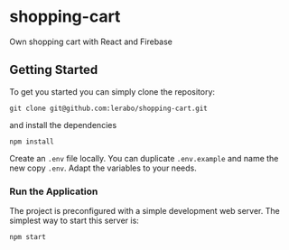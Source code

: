 # shopping-cart
Own shopping cart with React and Firebase

## Getting Started

To get you started you can simply clone the repository:

```
git clone git@github.com:lerabo/shopping-cart.git
```

and install the dependencies

```
npm install
```

Create an `.env` file locally. You can duplicate `.env.example` and name the new copy `.env`. Adapt the variables to your needs.

### Run the Application

The project is preconfigured with a simple development web server. The simplest way to start this server is:
```
npm start
